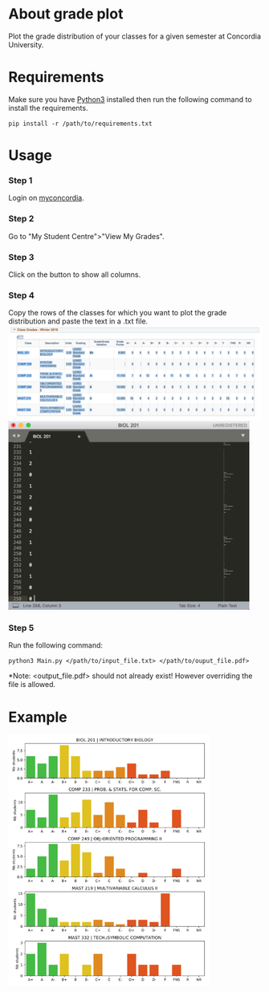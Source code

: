 About grade plot
================
Plot the grade distribution of your classes for a given semester at Concordia University.

Requirements
============
Make sure you have [Python3](https://www.python.org/downloads/) installed then run the following command to install the requirements.
```
pip install -r /path/to/requirements.txt
```

Usage
=====
### Step 1
Login on [myconcordia](https://my.concordia.ca).

### Step 2
Go to "My Student Centre">"View My Grades".

### Step 3
Click on the button to show all columns.

### Step 4
Copy the rows of the classes for which you want to plot the grade distribution and paste the text in a .txt file.
<img src="images/grade_copy.png" width="640">
<img src="images/grade_paste.png" width="480">

### Step 5
Run the following command:
```
python3 Main.py </path/to/input_file.txt> </path/to/ouput_file.pdf>
```
*Note: <output_file.pdf> should not already exist! However overriding the file is allowed.

Example
=======
<img src="images/result.png" height="500">
